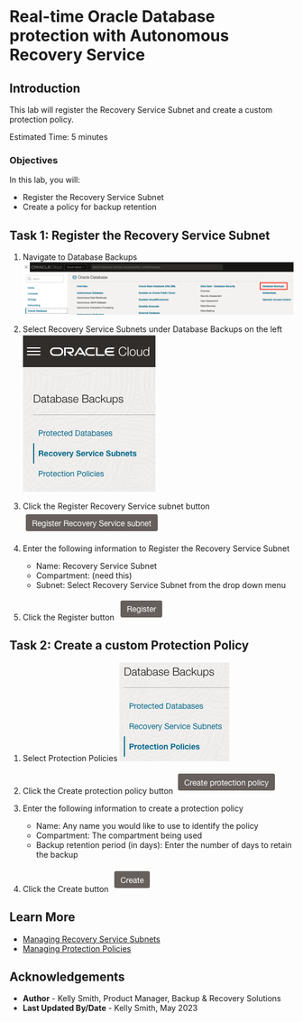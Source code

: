 # Real-time Oracle Database protection with Autonomous Recovery Service

## Introduction

This lab will register the Recovery Service Subnet and create a custom protection policy.

Estimated Time: 5 minutes

### Objectives

In this lab, you will:
* Register the Recovery Service Subnet
* Create a policy for backup retention

## Task 1: Register the Recovery Service Subnet

1. Navigate to Database Backups
    ![OCI menu path to Database Backups](images/ham_database_dbbackups.png)

2. Select Recovery Service Subnets under Database Backups on the left
    ![OCI menu for Recovery Service subnet](images/recovery_service_subnets_menu.png)

3. Click the Register Recovery Service subnet button
    ![OCI button to register subnet](images/register_recovery_service_subnet_button.png)

4. Enter the following information to Register the Recovery Service Subnet
    * Name: Recovery Service Subnet
    * Compartment: (need this)
    * Subnet: Select Recovery Service Subnet from the drop down menu

5. Click the Register button
    ![Button to complete the registration](images/register_button.png)

## Task 2: Create a custom Protection Policy

1. Select Protection Policies
    ![OCI menu for Recovery Service protection policy](images/recovery_service_protection_policy_menu.png)

2. Click the Create protection policy button
    ![Button to create a new protection policy](images/create_protection_policy_button.png)

3. Enter the following information to create a protection policy
    * Name: Any name you would like to use to identify the policy
    * Compartment:  The compartment being used
    * Backup retention period (in days): Enter the number of days to retain the backup

4. Click the Create button
    ![Button to complete the policy creation](images/create_button.png)

## Learn More

* [Managing Recovery Service Subnets](https://docs.oracle.com/en/cloud/paas/recovery-service/dbrsu/manage-backup-networks.html#GUID-2093C2E1-4A88-4D56-9D12-C7F11816CB21)
* [Managing Protection Policies](https://docs.oracle.com/en/cloud/paas/recovery-service/dbrsu/manage-protection-policy.html#GUID-3823E813-1236-4755-B791-ABE1963C4EB8)

## Acknowledgements
* **Author** - Kelly Smith, Product Manager, Backup & Recovery Solutions
* **Last Updated By/Date** - Kelly Smith, May 2023
